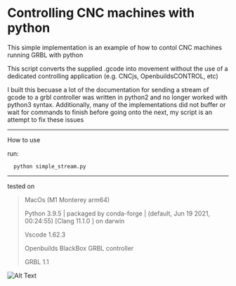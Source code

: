 # Controlling CNC machines with python

This simple implementation is an example of how to contol CNC machines running GRBL with python 

This script converts the supplied .gcode into movement without the use of a dedicated controlling application (e.g. CNCjs, OpenbuildsCONTROL, etc)

I built this becuase a lot of the documentation for sending a stream of gcode to a grbl controller was written in python2 and no longer worked with python3 syntax. Additionally, many of the implementations did not buffer or wait for commands to finish before going onto the next, my script is an attempt to fix these issues

---------------------------------------------------------------

How to use

run:
```
  python simple_stream.py
```

---------------------------------------------------------------

tested on
> MacOs (M1 Monterey arm64)
> 
> Python 3.9.5 | packaged by conda-forge | (default, Jun 19 2021, 00:24:55) [Clang 11.1.0 ] on darwin
> 
> Vscode 1.62.3
> 
> Openbuilds BlackBox GRBL controller
> 
> GRBL 1.1

![Alt Text](https://media.giphy.com/media/vFKqnCdLPNOKc/giphy.gif)
